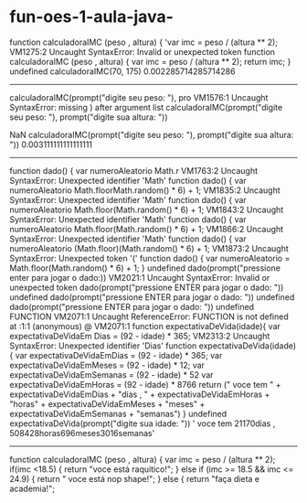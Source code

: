 # fun-oes-1-aula-java-

function calculadoraIMC (peso , altura) {
'var imc = peso / (altura ** 2);
VM1275:2 Uncaught SyntaxError: Invalid or unexpected token
function calculadoraIMC (peso , altura) {
    var imc = peso / (altura ** 2); 
    return imc;
}
undefined
calculadoraIMC(70, 175)
0.002285714285714286

-----------------------------------------------------

calculadoraIMC(prompt("digite seu peso: "), pro
VM1576:1 Uncaught SyntaxError: missing ) after argument list
calculadoraIMC(prompt("digite seu peso: "), prompt("digite sua altura: "))

NaN
calculadoraIMC(prompt("digite seu peso: "), prompt("digite sua altura: "))
0.003111111111111111

------------------------------------------------------------

function dado() {
    var numeroAleatorio Math.r
VM1763:2 Uncaught SyntaxError: Unexpected identifier 'Math'
function dado() {
    var numeroAleatorio Math.floorMath.random() * 6) + 1;
VM1835:2 Uncaught SyntaxError: Unexpected identifier 'Math'
function dado() {
    var numeroAleatorio Math.floor(Math.random() * 6) + 1;
VM1843:2 Uncaught SyntaxError: Unexpected identifier 'Math'
function dado() {
    var numeroAleatorio Math.floor(Math.random() * 6) + 1;
VM1866:2 Uncaught SyntaxError: Unexpected identifier 'Math'
function dado() {
    var numeroAleatorio (Math.floor)(Math.random() * 6) + 1;
VM1873:2 Uncaught SyntaxError: Unexpected token '('
function dado() {
    var numeroAleatorio  = Math.floor(Math.random() * 6) + 1;
}
undefined
dado(prompt("pressione enter para jogar o dado:))
VM2021:1 Uncaught SyntaxError: Invalid or unexpected token
dado(prompt("pressione ENTER para jogar o dado: "))
undefined
dado(prompt("pressione ENTER para jogar o dado: "))
undefined
dado(prompt("pressione ENTER para jogar o dado: "))
undefined
FUNCTION
VM2071:1 Uncaught ReferenceError: FUNCTION is not defined
    at <anonymous>:1:1
(anonymous) @ VM2071:1
function expectativaDeVida(idade){
    var expectativaDeVidaEm Dias = (92 - idade) * 365;
VM2313:2 Uncaught SyntaxError: Unexpected identifier 'Dias'
function expectativaDeVida(idade){
    var expectativaDeVidaEmDias = (92 - idade) * 365;
    var expectativaDeVidaEmMeses = (92 - idade) * 12;
    var expectativaDeVidaEmSemanas = (92 - idade) * 52
    var expectativaDeVidaEmHoras = (92 - idade) * 8766
    return (" voce tem " + expectativaDeVidaEmDias + "dias , " + expectativaDeVidaEmHoras + "horas" + expectativaDeVidaEmMeses + "meses" + expectativaDeVidaEmSemanas + "semanas") }
undefined
expectativaDeVida(prompt("digite sua idade: "))
' voce tem 21170dias , 508428horas696meses3016semanas'

--------------------------------------------------------------------------

function calculadoraIMC (peso , altura) {
    var imc = peso / (altura ** 2); 
    if(imc <18.5) {
        return "voce está raquitico!";
    } else if  (imc >= 18.5 && imc <= 24.9) {
        return " voce está nop shape!";
    } else { 
        return "faça dieta e academia!";

        
